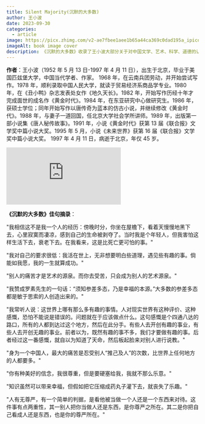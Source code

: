 ```yaml
---
title: Silent Majority(沉默的大多数)
author: 王小波
date: 2023-09-30
categories:
  - article
image: https://picx.zhimg.com/v2-ae7fbee1aee1b65a44ca369c0dad195a_ipico.jpg?source=172ae18b
imageAlt: book image cover
description: 《沉默的大多数》收录了王小波大部分关于对中国文学、艺术、科学、道德的认识，并对社会道德伦理、国学、新儒家、个体尊严以及小说、艺术等方面进行了剖析，有着深刻的理性认知，而理性的思考也是该书的一大特点。
---
```


**作者**：王小波（1952 年 5 月 13 日-1997 年 4 月 11 日），出生于北京，毕业于美国匹兹堡大学，中国当代学者、作家。 1968 年，在云南兵团劳动，并开始尝试写作。1978 年，顺利录取中国人民大学，就读于贸易经济系商品学专业。1980 年，在《丑小鸭》杂志发表处女作《地久天长》。1982 年，开始写作历经十年才完成面世的成名作《黄金时代》。1984 年，在东亚研究中心做研究生。1986 年，获硕士学位；同年开始写作以唐传奇为蓝本的仿古小说，并继续修改《黄金时代》。1988 年，与妻子一道回国，任北京大学社会学所讲师。1989 年，出版第一部小说集《唐人秘传故事》。1991 年，小说《黄金时代》获第 13 届《联合报》文学奖中篇小说大奖。1995 年 5 月，小说《未来世界》获第 16 届《联合报》文学奖中篇小说大奖。 1997 年 4 月 11 日，病逝于北京，年仅 45 岁。

<iframe src="https://www.youtube-nocookie.com/embed/qurIuunAz9M?si=wnM57YsQ9q1shIEl" title="YouTube video player" frameborder="0" allow="accelerometer; autoplay; clipboard-write; encrypted-media; gyroscope; picture-in-picture; web-share" allowfullscreen></iframe>

**《沉默的大多数》佳句摘录**：

"我相信这不是我一个人的经历：傍晚时分，你坐在屋檐下，看着天慢慢地黑下去，心里寂寞而凄凉，感到自己的生命被剥夺了。当时我是个年轻人，但我害怕这样生活下去，衰老下去。在我看来，这是比死亡更可怕的事。"

"我对自己的要求很低：我活在世上，无非想要明白些道理，遇见些有趣的事。倘能如我愿，我的一生就算成功。"

"别人的痛苦才是艺术的源泉。而你去受苦，只会成为别人的艺术源泉。"

"我赞成罗素先生的一句话：“须知参差多态，乃是幸福的本源。”大多数的参差多态都是敏于思索的人创造出来的。"

"我常听人说：这世界上哪有那么多有趣的事情。人对现实世界有这种评价、这种感慨，恐怕不能说是错误的。问题就在于应该做点什么。这句感慨是个四通八达的路口，所有的人都到达过这个地方，然后在此分手。有些人去开创有趣的事业，有些人去开创无趣的事业。前者以为，既然有趣的事不多，我们才要做有趣的事。后者经过这一番感慨，就自以为知道了天命，然后板起脸来对别人进行说教。"

"身为一个中国人，最大的痛苦是忍受别人“推己及人”的次数，比世界上任何地方的人都要多。"

"你有种美好的信念，我很尊重，但是要硬塞给我，我就不那么乐意。"

"知识虽然可以带来幸福，但假如把它压缩成药丸子灌下去，就丧失了乐趣。"

"人有无尊严，有一个简单的判据，是看他被当做一个人还是一个东西来对待。这件事有点两重性，其一别人把你当做人还是东西，是你尊严之所在。其二是你把自己看成人还是东西，也是你的尊严所在。"

